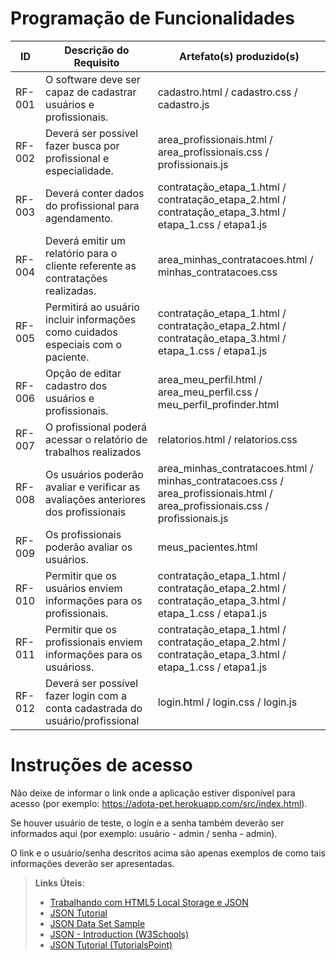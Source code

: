 # Programação de Funcionalidades


|ID    | Descrição do Requisito  | Artefato(s) produzido(s) |
|------|-----------------------------------------|----|
|RF-001| O software deve ser capaz de cadastrar usuários e profissionais. | cadastro.html / cadastro.css / cadastro.js | 
|RF-002| Deverá ser possível fazer busca por profissional e especialidade.   | area_profissionais.html / area_profissionais.css / profissionais.js |
|RF-003| Deverá conter dados do profissional para agendamento.   | contratação_etapa_1.html / contratação_etapa_2.html / contratação_etapa_3.html / etapa_1.css / etapa1.js |
|RF-004| Deverá emitir um relatório para o cliente referente as contratações realizadas.   | area_minhas_contratacoes.html / minhas_contratacoes.css |
|RF-005| Permitirá ao usuário incluir informações como cuidados especiais com o paciente.   | contratação_etapa_1.html / contratação_etapa_2.html / contratação_etapa_3.html / etapa_1.css / etapa1.js |
|RF-006| Opção de editar cadastro dos usuários e profissionais.  | area_meu_perfil.html / area_meu_perfil.css / meu_perfil_profinder.html |
|RF-007| O profissional poderá acessar o relatório de trabalhos realizados | relatorios.html / relatorios.css |
|RF-008| Os usuários poderão avaliar e verificar as avaliações anteriores dos profissionais  | area_minhas_contratacoes.html / minhas_contratacoes.css / area_profissionais.html / area_profissionais.css / profissionais.js |
|RF-009| Os profissionais poderão avaliar os usuários.  | meus_pacientes.html |
|RF-010| Permitir que os usuários enviem informações para os profissionais.    | contratação_etapa_1.html / contratação_etapa_2.html / contratação_etapa_3.html / etapa_1.css / etapa1.js |
|RF-011| Permitir que os profissionais enviem informações para os usuárioss.  | contratação_etapa_1.html / contratação_etapa_2.html / contratação_etapa_3.html / etapa_1.css / etapa1.js |
|RF-012| Deverá ser possível fazer login com a conta cadastrada do usuário/profissional   | login.html / login.css / login.js |



# Instruções de acesso

Não deixe de informar o link onde a aplicação estiver disponível para acesso (por exemplo: https://adota-pet.herokuapp.com/src/index.html).

Se houver usuário de teste, o login e a senha também deverão ser informados aqui (por exemplo: usuário - admin / senha - admin).

O link e o usuário/senha descritos acima são apenas exemplos de como tais informações deverão ser apresentadas.

> **Links Úteis**:
>
> - [Trabalhando com HTML5 Local Storage e JSON](https://www.devmedia.com.br/trabalhando-com-html5-local-storage-e-json/29045)
> - [JSON Tutorial](https://www.w3resource.com/JSON)
> - [JSON Data Set Sample](https://opensource.adobe.com/Spry/samples/data_region/JSONDataSetSample.html)
> - [JSON - Introduction (W3Schools)](https://www.w3schools.com/js/js_json_intro.asp)
> - [JSON Tutorial (TutorialsPoint)](https://www.tutorialspoint.com/json/index.htm)
